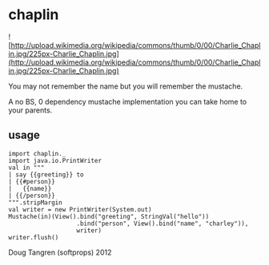 # chaplin

![http://upload.wikimedia.org/wikipedia/commons/thumb/0/00/Charlie_Chaplin.jpg/225px-Charlie_Chaplin.jpg](http://upload.wikimedia.org/wikipedia/commons/thumb/0/00/Charlie_Chaplin.jpg/225px-Charlie_Chaplin.jpg)

You may not remember the name but you will remember the mustache.

A no BS, 0 dependency mustache implementation you can take home to your parents.

## usage

    import chaplin._
    import java.io.PrintWriter
    val in """
    | say {{greeting}} to
    | {{#person}}
    |   {{name}}
    | {{/person}}
    """.stripMargin
    val writer = new PrintWriter(System.out)
    Mustache(in)(View().bind("greeting", StringVal("hello"))
                       .bind("person", View().bind("name", "charley")),
                       writer)
    writer.flush()

Doug Tangren (softprops) 2012
